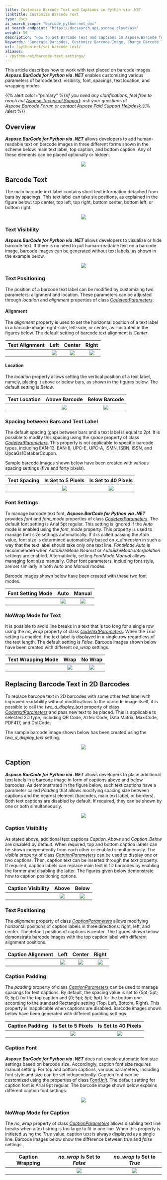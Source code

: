 ```yaml
---
title: Customize Barcode Text and Captions in Python via .NET
linktitle: Customize Barcode Text
type: docs
ai_search_scope: "barcode_python-net_doc"
ai_search_endpoint: "https://docsearch.api.aspose.cloud/ask"
weight: 50
description: "How to Set Barcode Text and Captions in Aspose.BarCode for Python via .NET"
keywords: "Generate Barcodes, Customize Barcode Image, Change Barcode Text, Barcode Appearance in Aspose.BarCode for Python, Work with Barcode Image in Aspose.BarCode for Python, Set Barcode Text in Aspose.BarCode, Generate Barcode with Caption, Generate Barcodes in Aspose.BarCode"
url: /python-net/set-barcode-text/
aliases:
- /python-net/barcode-text-settings/
---
```


This article describes how to work with text placed on barcode images. ***Aspose.BarCode for Python via .NET*** enables customizing various parameters of barcode text: visibility, font, spacings, text location, and wrapping modes.

{{% alert color="primary" %}}*If you need any clarifications, feel free to reach out [Aspose Technical Support](/barcode/python-net/technical-support/): ask your questions at [Aspose.Barcode Forum](https://forum.aspose.com/c/barcode/13) or contact [Aspose Paid Support Helpdesk](https://helpdesk.aspose.com/).*{{% /alert %}}

## **Overview**
***Aspose.BarCode for Python via .NET*** allows developers to add human-readable text on barcode images in three different forms shown in the scheme below: main text label, top caption, and bottom caption. Any of these elements can be placed optionally or hidden.
    
<p align="center"><img src="barcode_text_scheme.png"></p>

## **Barcode Text**
The main barcode text label contains short text information detached from bars by spacings. This text label can take six positions, as explained in the figure below: top center, top left, top right, bottom center, bottom left, or bottom right.
  
<p align="center"><img src="codetext_scheme.png"></p>
   
### **Text Visibility**
***Aspose.BarCode for Python via .NET*** allows developers to visualize or hide barcode text. If there is no need to put human-readable text on a barcode image, barcode images can be generated without text labels, as shown in the example below.
  
<p align="center"><img src="codetexthide.png"></p>  

  
### **Text Positioning**
The position of a barcode text label can be modified by customizing two parameters: alignment and location. These parameters can be adjusted through *location* and *alignment* properties of class [*CodetextParameters*](/barcode/python-net/api-reference/aspose.barcode.generation/codetextparameters/).
  
#### **Alignment**
  
The *alignment* property is used to set the horizontal position of a text label in a barcode image: right-side, left-side, or center, as illustrated in the figures below. The default setting of barcode text alignment is *Center*. 
  
|Text Alignment|Left|Center|Right|
| :-: | :-: | :-: | :-: |
| |<img src="codetextaligmentleft.png">|<img src="codetextaligmentcenter.png">|<img src="codetextaligmentright.png">|
  

#### **Location**
  
The *location* property allows setting the vertical position of a text label, namely, placing it above or below bars, as shown in the figures below. The default setting is *Below*. 

  
|Text Location|Above Barcode|Below Barcode|
| :-: | :-: | :-: |
| |<img src="codetextlocationabove.png">|<img src="codetextlocationbelow.png">|
  
### **Spacing between Bars and Text Label**
The default spacing (gap) between bars and a text label is equal to 2pt. It is possible to modify this spacing using the *space* property of class [*CodetextParameters*](/barcode/python-net/api-reference/aspose.barcode.generation/codetextparameters/). This property is not applicable to specific barcode types, including EAN-13, EAN-8, UPC-E, UPC-A, ISMN, ISBN, ISSN, and UpcaGs1DatabarCoupon.  
  
Sample barcode images shown below have been created with various spacing settings (five and forty pixels).
  
|Text Spacing|Is Set to 5 Pixels|Is Set to 40 Pixels|
| :-: | :-: | :-: |
| |<img src="codetextspace5pixels.png">|<img src="codetextspace40pixels.png">|
  
  
### **Font Settings**
To manage barcode text font, ***Aspose.BarCode for Python via .NET*** provides *font* and *font_mode* properties of class [*CodetextParameters*](/barcode/python-net/api-reference/aspose.barcode.generation/codetextparameters/). The default font setting is Arial 5pt regular. This setting is ignored if the *Auto* mode is enabled using the *font_mode* property. This property is used to manage font size settings automatically. If it is called passing the *Auto* value, font size is determined automatically based on *x_dimension* in such a way that the text label should take only one text line. *FontMode.Auto* is recommended when *AutoSizeMode.Nearest* or *AutoSizeMode.Interpolation* settings are enabled. Alternatilvely, setting *FontMode.Manual* allows managing font size manually. Other font parameters, including font style, are set similarly in both *Auto* and *Manual* modes.  
  
Barcode images shown below have been created with these two font modes. 
    
|Font Setting Mode|Auto|Manual|
| :-: | :-: | :-: |
| |<img src="codetextfontmodeauto.png">|<img src="codetextfontmodemanual.png">|
  

### **NoWrap Mode for Text**
It is possible to avoid line breaks in a text that is too long for a single row using the *no_wrap* property of class [*CodetextParameters*](/barcode/python-net/api-reference/aspose.barcode.generation/codetextparameters/). When the *True* setting is enabled, the text label is displayed in a single row regardless of the text length. The default setting is *False*. Barcode images shown below have been created with different *no_wrap* settings.

|Text Wrapping Mode|Wrap|No Wrap|
| :-: | :-: | :-: |
| |<img src="codetextlongtextwrap.png">|<img src="codetextlongtextnowrap.png">|
  
  
## **Replacing Barcode Text in 2D Barcodes**
To replace barcode text in 2D barcodes with some other text label with improved readability without modifications to the barcode image itself, it is possible to call the *two_d_display_text* property of class [*CodetextParameters*](/barcode/python-net/api-reference/aspose.barcode.generation/codetextparameters/) and pass new text to be placed. This is applicable to selected 2D type, including QR Code, Aztec Code, Data Matrix, MaxiCode, PDF417, and DotCode.  
  
The sample barcode image shown below has been created using the *two_d_display_text* setting.
  
<p align="center"><img src="codetexttwoddisplaytext.png"></p>
  
## **Caption**  
***Aspose.BarCode for Python via .NET*** allows developers to place additional text labels in a barcode image in form of captions above and below barcodes. As demonstrated in the figure below, such text captions have a parameter called *Padding* that allows modifying spacing size between captions and the nearest element (barcodes, main text label, or borders). Both text captions are disabled by default. If required, they can be shown by one or both simultaneously.
     
<p align="center"><img src="caption_scheme.png"></p>

### **Caption Visibility**

As stated above, additional text captions *Caption_Above* and *Caption_Below* are disabled by default. When required, top and bottom caption labels can be shown independently from each other or enabled simultaneously. The *visible* property of class [*CaptionParameters*](/barcode/python-net/api-reference/aspose.barcode.generation/captionparameters/) can be used to display one or two captions. Then, caption text can be inserted through the *text* property. If required, caption labels can replace main text in 1D barcodes by enabling the former and disabling the latter. The figures given below demonstrate how to caption positioning options.
  
|Caption Visibility|Above|Below|
| :-: | :-: | :-: |
| |<img src="captionvisibleabove.png">|<img src="captionvisiblebelow.png">|

### **Text Positioning**
The *alignment* property of class [*CaptionParameters*](/barcode/python-net/api-reference/aspose.barcode.generation/captionparameters/) allows modifying horizontal positions of caption labels in three directions: right, left, and center. The default position of captions is center. The figures shown below demonstrate barcode images with the top caption label with different alignment positions.
  
|Caption Alignment|Left|Center|Right|
| :-: | :-: | :-: | :-: |
| |<img src="captionalignmentleft.png">|<img src="captionalignmentcenter.png">|<img src="captionalignmentright.png">|
  
   
### **Caption Padding**
The *padding* property of class [*CaptionParameters*](/barcode/python-net/api-reference/aspose.barcode.generation/captionparameters/) can be used to manage spacings for text captions. By default, the spacing value is set to {5pt; 5pt; 0; 5pt} for the top caption and {0; 5pt; 5pt; 5pt} for the bottom one according to the standard Rectangle setting {Top, Left, Bottom, Right}. This property is inapplicable when captions are disabled. Barcode images shown below have been generated with different padding settings.
  
|Caption Padding|Is Set to 5 Pixels|Is Set to 40 Pixels|
| :-: | :-: | :-: |
| |<img src="captionpadding5pixels.png">|<img src="captionpadding40pixels.png">|
  

### **Caption Font**
***Aspose.BarCode for Python via .NET*** does not enable automatic font size settings based on barcode size. Accordingly, caption font size requires manual setting. For top and bottom captions, various parameters, including font style and size can be set independently. Caption font can be customized using the properties of class [*FontUnit*](/barcode/python-net/api-reference/aspose.barcode.generation/fontunit/). The default setting for caption font is Arial 8pt regular. 
The barcode image shown below explains different caption font settings.
   
<p align="center"><img src="captionfont.png"></p>
  

### **NoWrap Mode for Caption**
The *no_wrap* property of class [*CaptionParameters*](/barcode/python-net/api-reference/aspose.barcode.generation/captionparameters/) allows disabling text line breaks when a text string is too large to fit in one line. When this property is initiated using the *True* value, caption text is always displayed as a single line. Barcode images below show the difference between *true* and *false* settings.
  
|Caption Wrapping|*no_wrap* Is Set to *False*|*no_wrap* Is Set to *True*|
| :-: | :-: | :-: |
| |<img src="captiontextwrap.png">|<img src="captiontextnowrap.png">|
  
